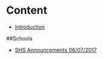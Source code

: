 # Content
* [Introduction](README.md)

##Schools
* [SHS Announcements 06/07/2017](SHS0607Announcements.md)



